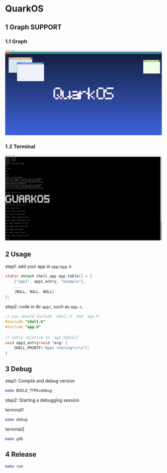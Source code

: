 # QuarkOS

## 1 Graph SUPPORT

### 1.1 Graph

![alt text](assets/README/image.jpg)

### 1.2 Terminal

![alt text](assets/README/image-1.png)

## 2 Usage

step1: add your app in `app/app.h`

```c
static struct shell_app app_table[] = {
    {"app1", app1_entry, "example"},
    ...
    {NULL, NULL, NULL}
};
```

step2: code in dir `app/`, such as `app.c`.

```c
// you should include `shell.h` and `app.h`
#include "shell.h"
#include "app.h"

// entry relative to `app_table[]`
void app1_entry(void *arg) {
    SHELL_PRINTF("App1 running!\r\n");
}
```

## 3 Debug

step1: Compile and debug version

```bash
make BUILD_TYPE=debug
```
step2: Starting a debugging session

terminal1

```bash
make debug
```

terminal2

```bash
make gdb
```

## 4 Release

```bash
make run
```